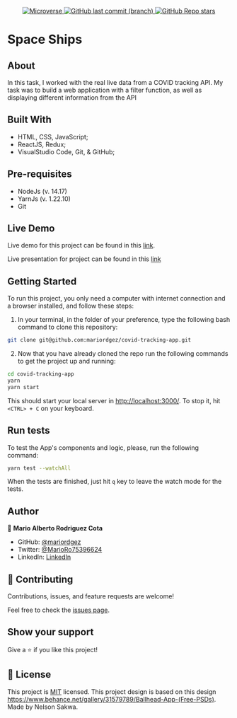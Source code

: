<p align="center">
  <a href="https://www.microverse.org/">
    <img alt="Microverse" src="https://img.shields.io/badge/-Microverse-blueviolet?style=flat-square">
  </a>
  <a href="https://github.com/Emmanuelaaron/spaceships">
    <img alt="GitHub last commit (branch)" src="https://img.shields.io/github/last-commit/Emmanuelaaron/spaceships/dev?color=blue&style=flat-square">
  </a>
  <a href="https://github.com/Emmanuelaaron/spaceships">
    <img alt="GitHub Repo stars" src="https://img.shields.io/github/stars/Emmanuelaaron/spaceships?color=cyan&label=%E2%98%85%20stars%20&style=flat-square">
  </a>
</p>

# Space Ships

## About

In this task, I worked with the real live data from a COVID tracking API. My task was to build a web application with a filter function, as well as displaying different information from the API

## Built With

- HTML, CSS, JavaScript;
- ReactJS, Redux;
- VisualStudio Code, Git, & GitHub;

## Pre-requisites

- NodeJs (v. 14.17)
- YarnJs (v. 1.22.10)
- Git

## Live Demo

Live demo for this project can be found in this [link](https://clever-booth-711741.netlify.app/).

Live presentation for project can be found in this [link](https://www.loom.com/share/9412d321918f4d1e960f255f7af0698a)

## Getting Started

To run this project, you only need a computer with internet connection and a browser installed, and follow these steps:

1. In your terminal, in the folder of your preference, type the following bash command to clone this repository:

```sh
git clone git@github.com:mariordgez/covid-tracking-app.git
```

2. Now that you have already cloned the repo run the following commands to get the project up and running:

```sh
cd covid-tracking-app
yarn
yarn start
```

This should start your local server in [http://localhost:3000/](http://localhost:3000/). To stop it, hit `<CTRL> + C` on your keyboard.

## Run tests

To test the App's components and logic, please, run the following command:

```sh
yarn test --watchAll
```

When the tests are finished, just hit `q` key to leave the watch mode for the tests.

## Author

👤 **Mario Alberto Rodriguez Cota**

- GitHub: [@mariordgez](https://github.com/mariordgez)
- Twitter: [@MarioRo75396624](https://twitter.com/MarioRo75396624)
- LinkedIn: [LinkedIn](https://linkedin.com/in/mario-alberto-rodriguez-cota-a2860a205)

## 🤝 Contributing

Contributions, issues, and feature requests are welcome!

Feel free to check the [issues page](https://github.com/Emmanuelaaron/spaceships/issues).

## Show your support

Give a ⭐️ if you like this project!

## 📝 License

This project is [MIT](./LICENSE) licensed.
This project design is based on this design https://www.behance.net/gallery/31579789/Ballhead-App-(Free-PSDs). Made by Nelson Sakwa.
